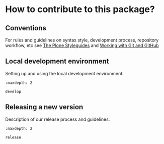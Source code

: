 # How to contribute to this package?

## Conventions

For rules and guidelines on syntax style, development process, repository workflow, etc see [The Plone Styleguides](https://docs.plone.org/develop/styleguide/) and [Working with Git and GitHub](https://docs.plone.org/develop/coredev/docs/git.html)

## Local development environment

Setting up and using the local development environment.

```{toctree}
:maxdepth: 2

develop
```

## Releasing a new version

Description of our release process and guidelines.

```{toctree}
:maxdepth: 2

release
```
